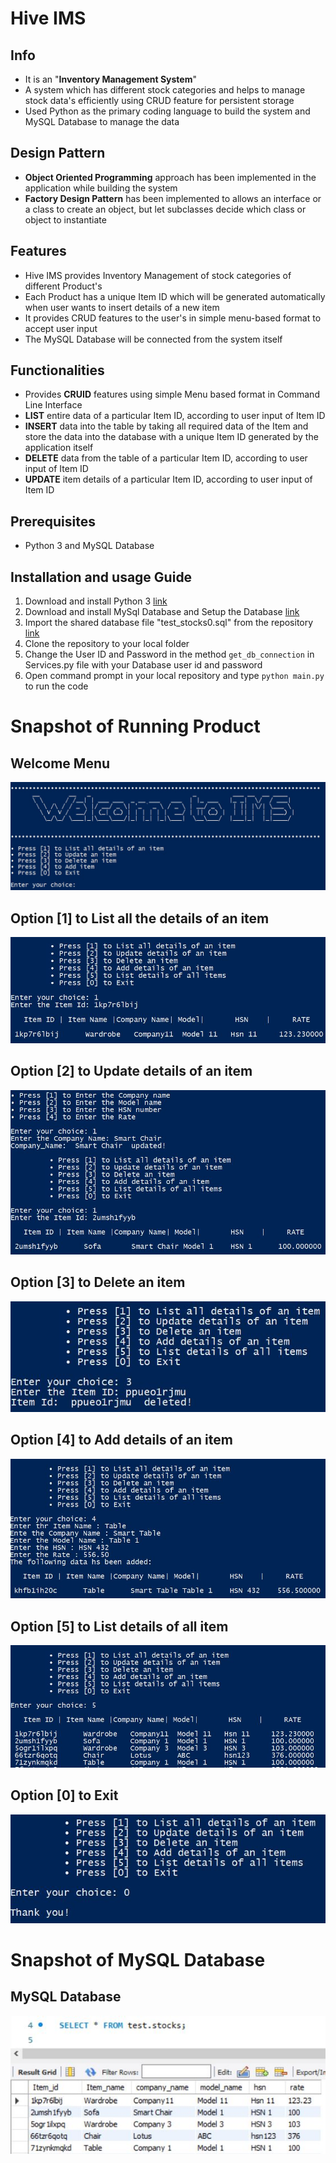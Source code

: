 # Hive IMS

## Info

* It is an "**Inventory Management System**"
* A system which has different stock categories and helps to manage stock data's efficiently using CRUD feature for persistent storage
* Used Python as the primary coding language to build the system and MySQL Database to manage the data

## Design Pattern

* **Object Oriented Programming** approach has been implemented in the application while building the system
* **Factory Design Pattern** has been implemented to allows an interface or a class to create an object, but let subclasses decide which class or object to instantiate

## Features
* Hive IMS provides Inventory Management of stock categories of different Product's
* Each Product has a unique Item ID which will  be generated automatically when user wants to insert details of a new item
* It provides CRUD features to the user's in simple menu-based format to accept user input
* The MySQL Database will be connected from the system itself

## Functionalities
* Provides **CRUID** features using simple Menu based format in Command Line Interface
* **LIST** entire data of a particular Item ID, according to user input of Item ID
* **INSERT** data into the table by taking all required data of the Item and store the data into the database with a unique Item ID generated by the application itself
* **DELETE** data from the table of a particular Item ID, according to user input of Item ID
* **UPDATE** item details of a particular Item ID, according to user input of Item ID

## Prerequisites

* Python 3 and MySQL Database

## Installation and usage Guide
1. Download and install Python 3 [link](https://www.python.org/downloads/)
2. Download and install MySql Database and Setup the Database [link](https://dev.mysql.com/downloads/installer/)
3. Import the shared database file "test_stocks0.sql" from the repository [link](https://github.com/bitan-mondal/InventoryManagementSystem/blob/master/test_stocks0.sql)
4. Clone the repository to your local folder
4. Change the User ID and Password in the method `get_db_connection` in Services.py file with your Database user id and password
5. Open command prompt in your local repository and type `python main.py` to run the code

# Snapshot of Running Product
## Welcome Menu
![](HIVE_IMS_Product_Images/Welcome_Menu.jpg)
## Option [1] to List all the details of an item
![](HIVE_IMS_Product_Images/Option_1.jpg)
## Option [2] to Update details of an item
![](HIVE_IMS_Product_Images/Option_2.jpg)
## Option [3] to Delete an item
![](HIVE_IMS_Product_Images/Option_3.jpg)
## Option [4] to Add details of an item
![](HIVE_IMS_Product_Images/Option_4.jpg)
## Option [5] to List details of all item
![](HIVE_IMS_Product_Images/Option_5.jpg)
## Option [0] to Exit
![](HIVE_IMS_Product_Images/Option_0.jpg)

# Snapshot of MySQL Database
## MySQL Database
![](HIVE_IMS_Product_Images/MySQL_DB.jpg)




